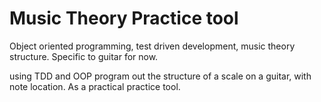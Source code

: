 # Music Theory Practice tool

Object oriented programming, test driven development, music theory structure. Specific to guitar for now. 

using TDD and OOP program out the structure of a scale on a guitar, with note location.
As a practical practice tool. 